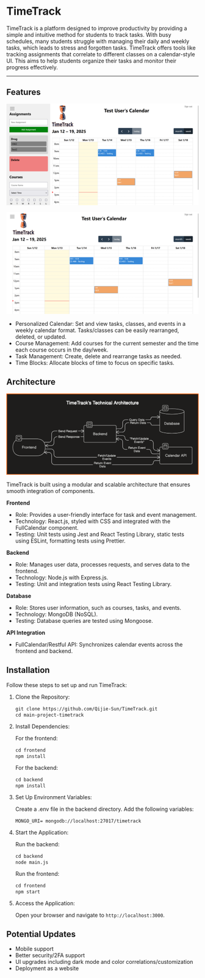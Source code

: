# TimeTrack
TimeTrack is a platform designed to improve productivity by providing a simple and
intuitive method for students to track tasks. With busy schedules, many students struggle with
managing their daily and weekly tasks, which leads to stress and forgotten tasks. TimeTrack
offers tools like tracking assignments that correlate to different classes on a calendar-style UI.
This aims to help students organize their tasks and monitor their progress effectively.

---
## Features
![DefaultView](https://github.com/Qijie-Sun/TimeTrack/blob/main/frontend/public/DemoDefault.png)

![CleanView](https://github.com/Qijie-Sun/TimeTrack/blob/main/frontend/public/DemoClean.png)

- Personalized Calendar: Set and view tasks, classes, and events in a weekly calendar format. Tasks/classes can be easily rearranged, deleted, or updated.
- Course Management: Add courses for the current semester and the time each course occurs in the day/week.
- Task Management: Create, delete and rearrange tasks as needed.
- Time Blocks: Allocate blocks of time to focus on specific tasks.

## Architecture
![Architecture](https://github.com/Qijie-Sun/TimeTrack/blob/main/frontend/public/diagram.png)

TimeTrack is built using a modular and scalable architecture that ensures smooth integration of components.

**Frontend**
- Role: Provides a user-friendly interface for task and event management.
- Technology: React.js, styled with CSS and integrated with the FullCalendar component.
- Testing: Unit tests using Jest and React Testing Library, static tests using ESLint, formatting tests using Prettier.

**Backend**
- Role: Manages user data, processes requests, and serves data to the frontend.
- Technology: Node.js with Express.js.
- Testing: Unit and integration tests using React Testing Library.

**Database**
- Role: Stores user information, such as courses, tasks, and events.
- Technology: MongoDB (NoSQL).
- Testing: Database queries are tested using Mongoose.

**API Integration**
- FullCalendar/Restful API: Synchronizes calendar events across the frontend and backend.

## Installation

Follow these steps to set up and run TimeTrack:
1. Clone the Repository:
    ```
    git clone https://github.com/Qijie-Sun/TimeTrack.git
    cd main-project-timetrack
    ```

2. Install Dependencies:

    For the frontend:
    ```
    cd frontend
    npm install
    ```
    For the backend:
    ```
    cd backend
    npm install
    ```

4. Set Up Environment Variables:

    Create a .env file in the backend directory.
    Add the following variables:
    ```
    MONGO_URI= mongodb://localhost:27017/timetrack
    ```

6. Start the Application:

    Run the backend:
    ```
    cd backend
    node main.js
    ```
    Run the frontend:
    ```
    cd frontend
    npm start
    ```

7. Access the Application:

   Open your browser and navigate to ```http://localhost:3000```.

## Potential Updates
- Mobile support
- Better security/2FA support
- UI upgrades including dark mode and color correlations/customization
- Deployment as a website
